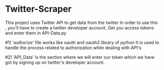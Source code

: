 # Twitter-Scraper
This project uses Twitter API to get data from the twitter
In order to use this , you'll have to create a twitter developer account,
Get you access tokens and enter them in API-Data.py

#1) 'authorize' 
  file works like oauth and oauth2 library of python
  It is used to handle the process related to authorization while dealing with API's
  
#2) 'API_Data' 
  is the section where we will enter our token which we have got by signing up on twitter's developer account.
